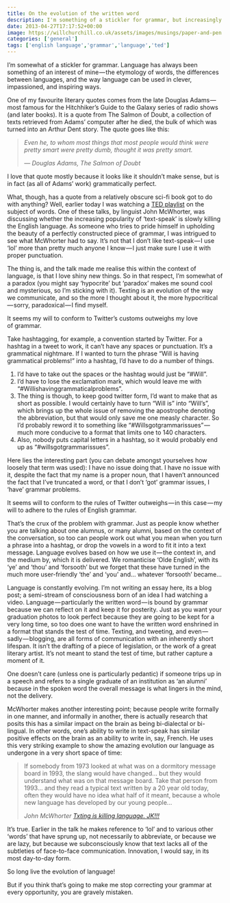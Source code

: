 ```yaml
---
title: On the evolution of the written word
description: I'm something of a stickler for grammar, but increasingly this seems to be less of a concern to people. How does language evolve, and is this a good thing?
date: 2013-04-27T17:17:52+00:00
image: https://willchurchill.co.uk/assets/images/musings/paper-and-pen.jpg
categories: ['general']
tags: ['english language','grammar','language','ted']
---
```

I’m somewhat of a stickler for grammar. Language has always been something of an interest of mine — the etymology of words, the differences between languages, and the way language can be used in clever, impassioned, and inspiring ways.

One of my favourite literary quotes comes from the late Douglas Adams — most famous for the Hitchhiker’s Guide to the Galaxy series of radio shows (and later books). It is a quote from The Salmon of Doubt, a collection of texts retrieved from Adams’ computer after he died, the bulk of which was turned into an Arthur Dent story. The quote goes like this:

> _Even he, to whom most things that most people would think were pretty smart were pretty dumb, thought it was pretty smart._
>
> _— Douglas Adams, The Salmon of Doubt_

I love that quote mostly because it looks like it shouldn’t make sense, but is in fact (as all of Adams’ work) grammatically perfect.

What, though, has a quote from a relatively obscure sci-fi book got to do with anything? Well, earlier today I was watching a [TED playlist](http://on.ted.com/Words) on the subject of words. One of these talks, by linguist John McWhorter, was discussing whether the increasing popularity of ‘text-speak’ is slowly killing the English language. As someone who tries to pride himself in upholding the beauty of a perfectly constructed piece of grammar, I was intrigued to see what McWhorter had to say. It’s not that I don’t like text-speak — I use ‘lol’ more than pretty much anyone I know — I just make sure I use it with proper punctuation.

The thing is, and the talk made me realise this within the context of language, is that I love shiny new things. So in that respect, I’m somewhat of a paradox (you might say ‘hypocrite’ but ‘paradox’ makes me sound cool and mysterious, so I’m sticking with it). Texting is an evolution of the way we communicate, and so the more I thought about it, the more hypocritical — sorry, paradoxical — I find myself.

<pullquote>It seems my will to conform to Twitter’s customs outweighs my love of grammar.</pullquote>

Take hashtagging, for example, a convention started by Twitter. For a hashtag in a tweet to work, it can’t have any spaces or punctuation. It’s a grammatical nightmare. If I wanted to turn the phrase “Will is having grammatical problems!” into a hashtag, I’d have to do a number of things.

  1. I’d have to take out the spaces or the hashtag would just be “#Will”.
  2. I’d have to lose the exclamation mark, which would leave me with “#Willishavinggrammaticalproblems”.
  3. The thing is though, to keep good twitter form, I’d want to make that as short as possible. I would certainly have to turn “Will is” into “Will’s”, which brings up the whole issue of removing the apostrophe denoting the abbreviation, but that would only save me one measly character. So I’d probably reword it to something like “#Willsgotgrammarissues” — much more conducive to a format that limits one to 140 characters.
  4. Also, nobody puts capital letters in a hashtag, so it would probably end up as “#willsgotgrammarissues”.

Here lies the interesting part (you can debate amongst yourselves how loosely that term was used): I have no issue doing that. I have no issue with it, despite the fact that my name is a proper noun, that I haven’t announced the fact that I’ve truncated a word, or that I don’t ‘got’ grammar issues, I ‘have’ grammar problems.

It seems will to conform to the rules of Twitter outweighs — in this case — my will to adhere to the rules of English grammar.

That’s the crux of the problem with grammar. Just as people know whether you are talking about one alumnus, or many alumni, based on the context of the conversation, so too can people work out what you mean when you turn a phrase into a hashtag, or drop the vowels in a word to fit it into a text message. Language evolves based on how we use it — the context in, and the medium by, which it is delivered. We romanticise ‘Olde English’, with its ‘ye’ and ‘thou’ and ‘forsooth’ but we forget that these have turned in the much more user-friendly ‘the’ and ‘you’ and… whatever ‘forsooth’ became…

Language is constantly evolving. I’m not writing an essay here, its a blog post; a semi-stream of consciousness born of an idea I had watching a video. Language — particularly the written word — is bound by grammar because we can reflect on it and keep it for posterity. Just as you want your graduation photos to look perfect because they are going to be kept for a very long time, so too does one want to have the written word enshrined in a format that stands the test of time. Texting, and tweeting, and even — sadly — blogging, are all forms of communication with an inherently short lifespan. It isn’t the drafting of a piece of legislation, or the work of a great literary artist. It’s not meant to stand the test of time, but rather capture a moment of it.

One doesn’t care (unless one is particularly pedantic) if someone trips up in a speech and refers to a single graduate of an institution as ‘an alumni’ because in the spoken word the overall message is what lingers in the mind, not the delivery.

McWhorter makes another interesting point; because people write formally in one manner, and informally in another, there is actually research that posits this has a similar impact on the brain as being bi-dialectal or bi-lingual. In other words, one’s ability to write in text-speak has similar positive effects on the brain as an ability to write in, say, French. He uses this very striking example to show the amazing evolution our language as undergone in a very short space of time:

> If somebody from 1973 looked at what was on a dormitory message board in 1993, the slang would have changed… but they would understand what was on that message board. Take that person from 1993… and they read a typical text written by a 20 year old today, often they would have no idea what half of it meant, because a whole new language has developed by our young people…
>
> _John McWhorter [Txting is killing language. JK!!!](https://www.ted.com/talks/john_mcwhorter_txtng_is_killing_language_jk)_

It’s true. Earlier in the talk he makes reference to ‘lol’ and to various other ‘words’ that have sprung up, not necessarily to abbreviate, or because we are lazy, but because we subconsciously know that text lacks all of the subtleties of face-to-face communication. Innovation, I would say, in its most day-to-day form.

So long live the evolution of language!

But if you think that’s going to make me stop correcting your grammar at every opportunity, you are gravely mistaken.